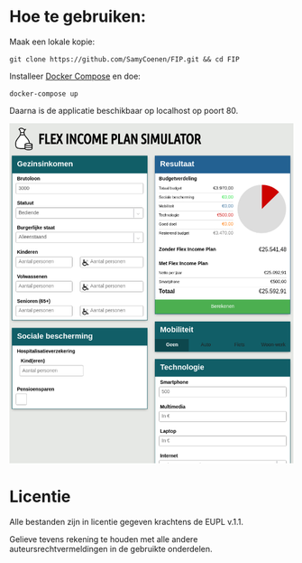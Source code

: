 # Hoe te gebruiken:

Maak een lokale kopie:

    git clone https://github.com/SamyCoenen/FIP.git && cd FIP

Installeer [Docker Compose](https://docs.docker.com/compose/install/) en doe:

    docker-compose up

Daarna is de applicatie beschikbaar op localhost op poort 80.

![](media/img/overzicht.png)

# Licentie


Alle bestanden zijn in licentie gegeven krachtens de EUPL v.1.1.

Gelieve tevens rekening te houden met alle andere auteursrechtvermeldingen
in de gebruikte onderdelen.
